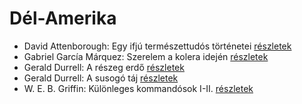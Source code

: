 # Dél-Amerika

- David Attenborough: Egy ifjú természettudós történetei [részletek](_details/David%20Attenborough.md#id_1449)
- Gabriel García Márquez: Szerelem a kolera idején [részletek](_details/Gabriel%20Garc%C3%ADa%20M%C3%A1rquez.md#id_342)
- Gerald Durrell: A részeg erdő [részletek](_details/Gerald%20Durrell.md#id_878)
- Gerald Durrell: A susogó táj [részletek](_details/Gerald%20Durrell.md#id_871)
- W. E. B. Griffin: Különleges kommandósok I-II. [részletek](_details/W.%20E.%20B.%20Griffin.md#id_321)
